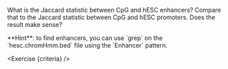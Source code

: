 <script>
// Solution:
//    grep Enhancer hesc.chromHmm.bed > enhancers.bed
//    grep Promoter hesc.chromHmm.bed > promoters.bed
//    bedtools jaccard -a cpg.bed -b enhancers.bed > jaccard.enhancers.txt
//    bedtools jaccard -a cpg.bed -b promoters.bed > jaccard.promoters.txt

import { CoreUtils } from "../../../terminal/coreutils";
import Exercise from "../../Exercise.svelte";
import Alert from "../../Alert.svelte";

let criteria = [
{
	name: "File <code>enhancers.bed</code> contains a list of enhancers",
	checks: [{
		type: "file",
		path: "enhancers.bed",
		action: "contents",
		fn: async () => await CoreUtils.grep(["Enhancer", "hesc.chromHmm.bed"]),
		output: "/shared/tmp/exercise4-enhancers.bed"
	}]
},
{
	name: "File <code>promoters.bed</code> contains a list of promoters",
	checks: [{
		type: "file",
		path: "promoters.bed",
		action: "contents",
		fn: async () => await CoreUtils.grep(["Promoter", "hesc.chromHmm.bed"]),
		output: "/shared/tmp/exercise4-promoters.bed"
	}]
},
{
	name: "File <code>jaccard.enhancers.txt</code> contains Jaccard stats between CpG and enhancers",
	checks: [{
		type: "file",
		path: "jaccard.enhancers.txt",
		action: "contents",
		command: "bedtools jaccard -a cpg.bed -b /shared/tmp/exercise4-enhancers.bed"
	}]
},
{
	name: "File <code>jaccard.promoters.txt</code> contains Jaccard stats between CpG and promoters",
	checks: [{
		type: "file",
		path: "jaccard.promoters.txt",
		action: "contents",
		command: "bedtools jaccard -a cpg.bed -b /shared/tmp/exercise4-promoters.bed"
	}]
},
];
</script>

What is the Jaccard statistic between CpG and hESC enhancers? Compare that to the Jaccard statistic between CpG and hESC promoters. Does the result make sense?

<Alert color="info">
	**Hint**: to find enhancers, you can use `grep` on the `hesc.chromHmm.bed` file using the `Enhancer` pattern.
</Alert>

<Exercise {criteria} />

